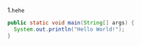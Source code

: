 1.`hehe`
```java
public static void main(String[] args) {
  System.out.println("Hello World!");
}
```
